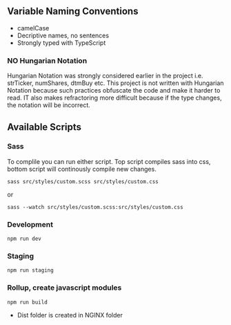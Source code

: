 ## Variable Naming Conventions
 - camelCase
 - Decriptive names, no sentences
 - Strongly typed with TypeScript

### NO Hungarian Notation
Hungarian Notation was strongly considered earlier in the project i.e. strTicker, numShares, dtmBuy etc. This project is not written with Hungarian Notation because such practices obfuscate the code and make it harder to read. IT also makes refractoring more difficult because if the type changes, the notation will be incorrect. 

## Available Scripts
### Sass
To complile you can run either script. Top script compiles sass into css, bottom script will continously compile new changes.

    sass src/styles/custom.scss src/styles/custom.css

or

    sass --watch src/styles/custom.scss:src/styles/custom.css

### Development
    npm run dev

### Staging
    npm run staging

### Rollup, create javascript modules
    npm run build
- Dist folder is created in NGINX folder 